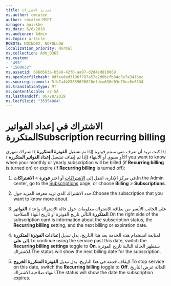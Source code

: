```yaml
---
title: تجديد الاشتراك
ms.author: cmcatee
author: cmcatee-MSFT
manager: mnirkhe
ms.date: 6/6/2018
ms.audience: Admin
ms.topic: article
ROBOTS: NOINDEX, NOFOLLOW
localization_priority: Normal
ms.collection: Adm_O365
ms.custom:
- "493"
- "1500032"
ms.assetid: 6860563a-b5e9-42f0-aa97-d2d4ed810069
ms.openlocfilehash: 8dfeeded3106f707a57a2d0bcfb84c5e7a3416ec
ms.sourcegitcommit: 5fb7a4b28859690020efdea630d03e70cc0e6334
ms.translationtype: MT
ms.contentlocale: ar-SA
ms.lasthandoff: 06/28/2019
ms.locfileid: "35354064"
---
```

# <a name="subscription-recurring-billing"></a><span data-ttu-id="1e5cc-102">الاشتراك في إعداد الفواتير المتكررة</span><span class="sxs-lookup"><span data-stu-id="1e5cc-102">Subscription recurring billing</span></span>

<span data-ttu-id="1e5cc-103">إذا كنت تريد أن تعرف متى ستتم فوترة (إذا تم تشغيل **الفوترة المتكررة** ) اشتراك شهري أو سنوي أو الانتهاء (إذا تم إيقاف تشغيل **إعداد الفواتير المتكررة** ):</span><span class="sxs-lookup"><span data-stu-id="1e5cc-103">If you want to know when your monthly or yearly subscription will be billed (if **Recurring billing** is turned on) or expire (if **Recurring billing** is turned off):</span></span>
  
1. <span data-ttu-id="1e5cc-104">في مركز الإدارة، انتقل إلى [الاشتراكات](https://go.microsoft.com/fwlink/p/?linkid=842054) أو اختر **فوترة** \> **الاشتراكات**.</span><span class="sxs-lookup"><span data-stu-id="1e5cc-104">In the Admin center, go to the [Subscriptions](https://go.microsoft.com/fwlink/p/?linkid=842054) page, or choose **Billing** \> **Subscriptions**.</span></span>

2. <span data-ttu-id="1e5cc-105">حدد الاشتراك الذي تريد معرفة المزيد حول.</span><span class="sxs-lookup"><span data-stu-id="1e5cc-105">Choose the subscription that you want to know more about.</span></span>

3. <span data-ttu-id="1e5cc-106">على الجانب الأيسر من بطاقة الاشتراك معلومات حول حالة الاشتراك وإعداد **الفواتير المتكررة** التالي تاريخ الفوترة أو تاريخ انتهاء الصلاحية.</span><span class="sxs-lookup"><span data-stu-id="1e5cc-106">On the right side of the subscription card is information about the subscription status, the **Recurring billing** setting, and the next billing or expiration date.</span></span>

4. <span data-ttu-id="1e5cc-107">لمتابعة استخدام هذه الخدمة بعد هذا التاريخ، بدل تبديل **إعدادات الفوترة المتكررة** إلى **على**.</span><span class="sxs-lookup"><span data-stu-id="1e5cc-107">To continue using the service past this date, switch the **Recurring billing settings** toggle to **On**.</span></span> <span data-ttu-id="1e5cc-108">ستظهر الحالة التالية تاريخ الفوترة للاشتراك.</span><span class="sxs-lookup"><span data-stu-id="1e5cc-108">The status will show the next billing date for the subscription.</span></span>

5. <span data-ttu-id="1e5cc-109">لإيقاف خدمة في هذا التاريخ، بدل تبديل **الفوترة المتكررة** **الخروج**.</span><span class="sxs-lookup"><span data-stu-id="1e5cc-109">To stop service on this date, switch the **Recurring billing** toggle to **Off**.</span></span> <span data-ttu-id="1e5cc-110">الحالة عرض التاريخ انتهاء صلاحية الاشتراك.</span><span class="sxs-lookup"><span data-stu-id="1e5cc-110">The status will show the date the subscription expires.</span></span>
